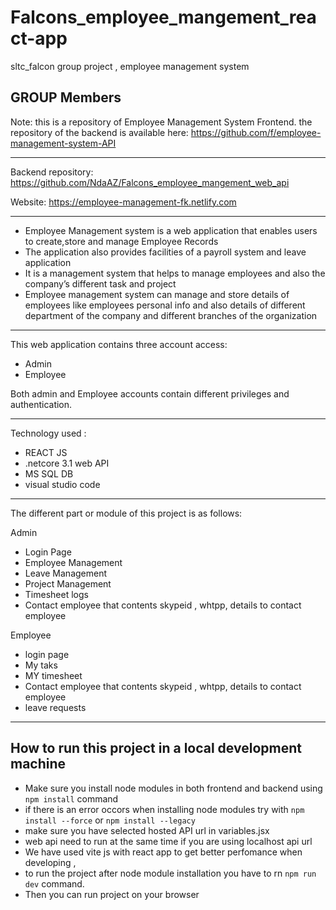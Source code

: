 # Falcons_employee_mangement_react-app
sltc_falcon  group project  , employee management system

GROUP Members 
 -



Note: this is a repository of Employee Management System Frontend. the repository of the backend is available here: https://github.com/f/employee-management-system-API

-------------
Backend repository: https://github.com/NdaAZ/Falcons_employee_mangement_web_api

Website: https://employee-management-fk.netlify.com

-------------

- Employee Management system is a web application that enables users to create,store and manage Employee Records
- The application also provides facilities of a payroll system and leave application
- It is a management system that helps to manage employees and also the company’s different task and project
- Employee management system can manage and store details of employees like employees personal info and also details of different department of the company and different branches of the organization

-------------

This web application contains three account access:
- Admin
- Employee

Both admin and Employee accounts contain different privileges and authentication.

-------------
Technology used :
- REACT JS
- .netcore 3.1 web API 
- MS SQL DB
- visual studio code
-------------

The different part or module of this project is as follows:

Admin
- Login Page
- Employee Management 
- Leave Management
- Project Management
- Timesheet logs
- Contact employee that contents skypeid , whtpp, details to contact employee

Employee
- login page
- My taks
- MY timesheet
- Contact employee that contents skypeid , whtpp, details to contact employee
- leave requests

-------------

## How to run this project in a local development machine
* Make sure you install node modules in both frontend and backend using `npm install` command
* if there is an error occors when installing node modules try with  `npm install --force` or `npm install --legacy`
* make sure you have selected hosted API url in variables.jsx 
* web api need to run at the same time if you are using localhost api url 
* We have used vite js with react app to get better perfomance when developing , 
* to run the project after node module installation you have to rn `npm run dev` command.
* Then you can run project on your browser 

```

```
